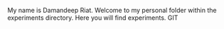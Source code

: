 My name is Damandeep Riat. 
Welcome to my personal folder within the experiments directory. Here you will find experiments.
GIT 
